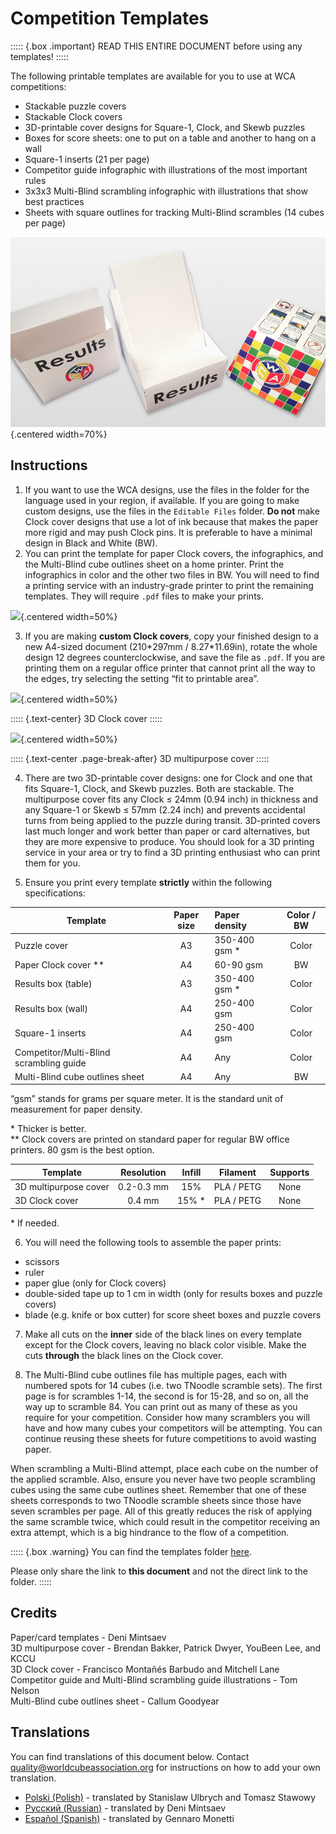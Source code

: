 # Competition Templates

::::: {.box .important}
READ THIS ENTIRE DOCUMENT before using any templates!
:::::

The following printable templates are available for you to use at WCA competitions:

- Stackable puzzle covers
- Stackable Clock covers
- 3D-printable cover designs for Square-1, Clock, and Skewb puzzles
- Boxes for score sheets: one to put on a table and another to hang on a wall
- Square-1 inserts (21 per page)
- Competitor guide infographic with illustrations of the most important rules
- 3x3x3 Multi-Blind scrambling infographic with illustrations that show best practices
- Sheets with square outlines for tracking Multi-Blind scrambles (14 cubes per page)

![](images/results_boxes_and_cube_cover.jpg){.centered width=70%}

## Instructions

1. If you want to use the WCA designs, use the files in the folder for the language used in your region, if available. If you are going to make custom designs, use the files in the `Editable Files` folder. **Do not** make Clock cover designs that use a lot of ink because that makes the paper more rigid and may push Clock pins. It is preferable to have a minimal design in Black and White (BW).
2. You can print the template for paper Clock covers, the infographics, and the Multi-Blind cube outlines sheet on a home printer. Print the infographics in color and the other two files in BW. You will need to find a printing service with an industry-grade printer to print the remaining templates. They will require `.pdf` files to make your prints.

![](images/paper_clock_covers.jpg){.centered width=50%}

3. If you are making **custom Clock covers**, copy your finished design to a new A4-sized document (210\*297mm / 8.27\*11.69in), rotate the whole design 12 degrees counterclockwise, and save the file as `.pdf`. If you are printing them on a regular office printer that cannot print all the way to the edges, try selecting the setting “fit to printable area”.

![](images/clock_in_3d_cover.jpg){.centered width=50%}

::::: {.text-center}
3D Clock cover
:::::

![](images/sq1_in_3d_cover.jpg){.centered width=50%}

::::: {.text-center .page-break-after}
3D multipurpose cover
:::::

4. There are two 3D-printable cover designs: one for Clock and one that fits Square-1, Clock, and Skewb puzzles. Both are stackable. The multipurpose cover fits any Clock ≤ 24mm (0.94 inch) in thickness and any Square-1 or Skewb ≤ 57mm (2.24 inch) and prevents accidental turns from being applied to the puzzle during transit. 3D-printed covers last much longer and work better than paper or card alternatives, but they are more expensive to produce. You should look for a 3D printing service in your area or try to find a 3D printing enthusiast who can print them for you.

5. Ensure you print every template **strictly** within the following specifications:

| Template                                | Paper size | Paper density  | Color / BW |
| --------------------------------------- | :--------: | :------------- | :--------: |
| Puzzle cover                              |     A3     | 350-400 gsm \* |   Color    |
| Paper Clock cover \*\*                  |     A4     | 60-90 gsm      |     BW     |
| Results box (table)                     |     A3     | 350-400 gsm \* |   Color    |
| Results box (wall)                      |     A4     | 250-400 gsm    |   Color    |
| Square-1 inserts                        |     A4     | 250-400 gsm    |   Color    |
| Competitor/Multi-Blind scrambling guide |     A4     | Any            |   Color    |
| Multi-Blind cube outlines sheet         |     A4     | Any            |     BW     |

“gsm” stands for grams per square meter. It is the standard unit of measurement for paper density.

\* Thicker is better. <br/>
\*\* Clock covers are printed on standard paper for regular BW office printers. 80 gsm is the best option.

| Template              | Resolution | Infill |  Filament  | Supports |
| --------------------- | :--------: | :----: | :--------: | :------: |
| 3D multipurpose cover | 0.2-0.3 mm  |  15%   | PLA / PETG |   None   |
| 3D Clock cover        |   0.4 mm    | 15% \* | PLA / PETG |   None   |

\* If needed.

6. You will need the following tools to assemble the paper prints:

- scissors
- ruler
- paper glue (only for Clock covers)
- double-sided tape up to 1 cm in width (only for results boxes and puzzle covers)
- blade (e.g. knife or box cutter) for score sheet boxes and puzzle covers

7. Make all cuts on the **inner** side of the black lines on every template except for the Clock covers, leaving no black color visible. Make the cuts **through** the black lines on the Clock cover.

8. The Multi-Blind cube outlines file has multiple pages, each with numbered spots for 14 cubes (i.e. two TNoodle scramble sets). The first page is for scrambles 1-14, the second is for 15-28, and so on, all the way up to scramble 84. You can print out as many of these as you require for your competition. Consider how many scramblers you will have and how many cubes your competitors will be attempting. You can continue reusing these sheets for future competitions to avoid wasting paper.

When scrambling a Multi-Blind attempt, place each cube on the number of the applied scramble. Also, ensure you never have two people scrambling cubes using the same cube outlines sheet. Remember that one of these sheets corresponds to two TNoodle scramble sheets since those have seven scrambles per page. All of this greatly reduces the risk of applying the same scramble twice, which could result in the competitor receiving an extra attempt, which is a big hindrance to the flow of a competition.

::::: {.box .warning}
You can find the templates folder [here](https://drive.google.com/drive/folders/1EVqEWSqruZ8_vEJpUmqhFUqaikzgUkkP).

Please only share the link to **this document** and not the direct link to the folder.
:::::

## Credits

Paper/card templates - Deni Mintsaev <br/>
3D multipurpose cover - Brendan Bakker, Patrick Dwyer, YouBeen Lee, and KCCU <br/>
3D Clock cover - Francisco Montañés Barbudo and Mitchell Lane <br/>
Competitor guide and Multi-Blind scrambling guide illustrations - Tom Nelson <br/>
Multi-Blind cube outlines sheet - Callum Goodyear

## Translations

You can find translations of this document below. Contact [quality@worldcubeassociation.org](mailto:quality@worldcubeassociation.org) for instructions on how to add your own translation.

- [Polski (Polish)](wcadoc{edudoc/competition-templates/competition-templates-pl.pdf}) - translated by Stanislaw Ulbrych and Tomasz Stawowy
- [Русский (Russian)](wcadoc{edudoc/competition-templates/competition-templates-ru.pdf}) - translated by Deni Mintsaev
- [Español (Spanish)](wcadoc{edudoc/competition-templates/competition-templates-es.pdf}) - translated by Gennaro Monetti
